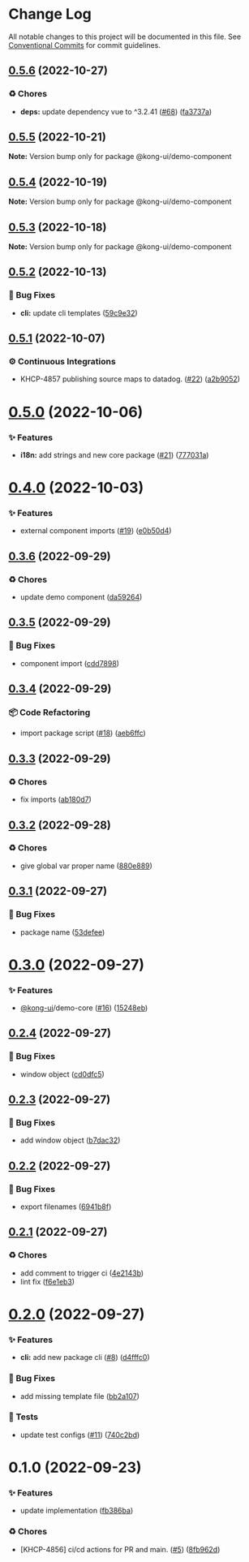 # Change Log

All notable changes to this project will be documented in this file.
See [Conventional Commits](https://conventionalcommits.org) for commit guidelines.

## [0.5.6](https://github.com/Kong/kong-ui-shared-components/compare/@kong-ui/demo-component@0.5.5...@kong-ui/demo-component@0.5.6) (2022-10-27)


### ♻️ Chores

* **deps:** update dependency vue to ^3.2.41 ([#68](https://github.com/Kong/kong-ui-shared-components/issues/68)) ([fa3737a](https://github.com/Kong/kong-ui-shared-components/commit/fa3737a484742ea8bbf96f5df566b8a728c54647))





## [0.5.5](https://github.com/Kong/kong-ui-shared-components/compare/@kong-ui/demo-component@0.5.4...@kong-ui/demo-component@0.5.5) (2022-10-21)

**Note:** Version bump only for package @kong-ui/demo-component





## [0.5.4](https://github.com/Kong/kong-ui-shared-components/compare/@kong-ui/demo-component@0.5.3...@kong-ui/demo-component@0.5.4) (2022-10-19)

**Note:** Version bump only for package @kong-ui/demo-component





## [0.5.3](https://github.com/Kong/kong-ui-shared-components/compare/@kong-ui/demo-component@0.5.2...@kong-ui/demo-component@0.5.3) (2022-10-18)

**Note:** Version bump only for package @kong-ui/demo-component





## [0.5.2](https://github.com/Kong/kong-ui-shared-components/compare/@kong-ui/demo-component@0.5.1...@kong-ui/demo-component@0.5.2) (2022-10-13)


### 🐛 Bug Fixes

* **cli:** update cli templates ([59c9e32](https://github.com/Kong/kong-ui-shared-components/commit/59c9e326a6804b14160aace72d0666b292aae811))





## [0.5.1](https://github.com/Kong/kong-ui-shared-components/compare/@kong-ui/demo-component@0.5.0...@kong-ui/demo-component@0.5.1) (2022-10-07)


### ⚙️ Continuous Integrations

* KHCP-4857 publishing source maps to datadog. ([#22](https://github.com/Kong/kong-ui-shared-components/issues/22)) ([a2b9052](https://github.com/Kong/kong-ui-shared-components/commit/a2b9052e5530ec4bfbd40e1f958860c0e0728ee8))





# [0.5.0](https://github.com/Kong/kong-ui-shared-components/compare/@kong-ui/demo-component@0.4.0...@kong-ui/demo-component@0.5.0) (2022-10-06)


### ✨ Features

* **i18n:** add strings and new core package ([#21](https://github.com/Kong/kong-ui-shared-components/issues/21)) ([777031a](https://github.com/Kong/kong-ui-shared-components/commit/777031ac73c82a0a023a55af9005f60c030f2f38))





# [0.4.0](https://github.com/Kong/kong-ui-shared-components/compare/@kong-ui/demo-component@0.3.6...@kong-ui/demo-component@0.4.0) (2022-10-03)


### ✨ Features

* external component imports ([#19](https://github.com/Kong/kong-ui-shared-components/issues/19)) ([e0b50d4](https://github.com/Kong/kong-ui-shared-components/commit/e0b50d42b383870f6274ef2f92eb0520902ba840))





## [0.3.6](https://github.com/Kong/kong-ui-shared-components/compare/@kong-ui/demo-component@0.3.5...@kong-ui/demo-component@0.3.6) (2022-09-29)


### ♻️ Chores

* update demo component ([da59264](https://github.com/Kong/kong-ui-shared-components/commit/da592646fadf405962596eea72c95b9ce2f310a4))





## [0.3.5](https://github.com/Kong/kong-ui-shared-components/compare/@kong-ui/demo-component@0.3.4...@kong-ui/demo-component@0.3.5) (2022-09-29)


### 🐛 Bug Fixes

* component import ([cdd7898](https://github.com/Kong/kong-ui-shared-components/commit/cdd78985012e7431805cbd0f628b3d74416d48b4))





## [0.3.4](https://github.com/Kong/kong-ui-shared-components/compare/@kong-ui/demo-component@0.3.3...@kong-ui/demo-component@0.3.4) (2022-09-29)


### 📦 Code Refactoring

* import package script ([#18](https://github.com/Kong/kong-ui-shared-components/issues/18)) ([aeb6ffc](https://github.com/Kong/kong-ui-shared-components/commit/aeb6ffc081a3b606c7c4f0fcab3b463ffa463a3f))





## [0.3.3](https://github.com/Kong/kong-ui-shared-components/compare/@kong-ui/demo-component@0.3.2...@kong-ui/demo-component@0.3.3) (2022-09-29)


### ♻️ Chores

* fix imports ([ab180d7](https://github.com/Kong/kong-ui-shared-components/commit/ab180d7f0fa4ffdeea003868c9bebc9a04f35dae))





## [0.3.2](https://github.com/Kong/kong-ui-shared-components/compare/@kong-ui/demo-component@0.3.1...@kong-ui/demo-component@0.3.2) (2022-09-28)


### ♻️ Chores

* give global var proper name ([880e889](https://github.com/Kong/kong-ui-shared-components/commit/880e889cb3225c076508f009e54e4f67ece0c4a5))





## [0.3.1](https://github.com/Kong/kong-ui-shared-components/compare/@kong-ui/demo-component@0.3.0...@kong-ui/demo-component@0.3.1) (2022-09-27)


### 🐛 Bug Fixes

* package name ([53defee](https://github.com/Kong/kong-ui-shared-components/commit/53defee7b267f09860a402a9aa16e5f44e32bb76))





# [0.3.0](https://github.com/Kong/kong-ui-shared-components/compare/@kong-ui/demo-component@0.2.4...@kong-ui/demo-component@0.3.0) (2022-09-27)


### ✨ Features

* [@kong-ui](https://github.com/kong-ui)/demo-core ([#16](https://github.com/Kong/kong-ui-shared-components/issues/16)) ([15248eb](https://github.com/Kong/kong-ui-shared-components/commit/15248eb1cd52b9a24818dd73dbbfe24f43ae3ff5))





## [0.2.4](https://github.com/Kong/kong-ui-shared-components/compare/@kong-ui/demo-component@0.2.3...@kong-ui/demo-component@0.2.4) (2022-09-27)


### 🐛 Bug Fixes

* window object ([cd0dfc5](https://github.com/Kong/kong-ui-shared-components/commit/cd0dfc5d0b4bd05af9c95f3d202fba47439cf53f))





## [0.2.3](https://github.com/Kong/kong-ui-shared-components/compare/@kong-ui/demo-component@0.2.2...@kong-ui/demo-component@0.2.3) (2022-09-27)


### 🐛 Bug Fixes

* add window object ([b7dac32](https://github.com/Kong/kong-ui-shared-components/commit/b7dac32c1538888c942a0f37d951368accd4adc2))





## [0.2.2](https://github.com/Kong/kong-ui-shared-components/compare/@kong-ui/demo-component@0.2.1...@kong-ui/demo-component@0.2.2) (2022-09-27)


### 🐛 Bug Fixes

* export filenames ([6941b8f](https://github.com/Kong/kong-ui-shared-components/commit/6941b8fd927432d879cbea565c46d3e61ee72d95))





## [0.2.1](https://github.com/Kong/kong-ui-shared-components/compare/@kong-ui/demo-component@0.2.0...@kong-ui/demo-component@0.2.1) (2022-09-27)


### ♻️ Chores

* add comment to trigger ci ([4e2143b](https://github.com/Kong/kong-ui-shared-components/commit/4e2143ba80bbcaf5872d6756aa2732c22a4e6a49))
* lint fix ([f6e1eb3](https://github.com/Kong/kong-ui-shared-components/commit/f6e1eb3fd6acf1d76095c4399e8f645a00c2ec3e))





# [0.2.0](https://github.com/Kong/kong-ui-shared-components/compare/@kong-ui/demo-component@0.1.0...@kong-ui/demo-component@0.2.0) (2022-09-27)


### ✨ Features

* **cli:** add new package cli ([#8](https://github.com/Kong/kong-ui-shared-components/issues/8)) ([d4fffc0](https://github.com/Kong/kong-ui-shared-components/commit/d4fffc0b9e022655105fa1c3dd229e1b238efeaf))


### 🐛 Bug Fixes

* add missing template file ([bb2a107](https://github.com/Kong/kong-ui-shared-components/commit/bb2a1076ec89dd19d9d0e679a9aa702f6022a9bf))


### 🚨 Tests

* update test configs ([#11](https://github.com/Kong/kong-ui-shared-components/issues/11)) ([740c2bd](https://github.com/Kong/kong-ui-shared-components/commit/740c2bd8257412b9cdea7041cb5bc935803e27bd))





# 0.1.0 (2022-09-23)


### ✨ Features

* update implementation ([fb386ba](https://github.com/Kong/kong-ui-shared-components/commit/fb386baae1aa1885a6c74747cc86207cbb0ff9ce))


### ♻️ Chores

* [KHCP-4856] ci/cd actions for PR and main. ([#5](https://github.com/Kong/kong-ui-shared-components/issues/5)) ([8fb962d](https://github.com/Kong/kong-ui-shared-components/commit/8fb962d82c1e1efec7a10fe44fd4eb5569c1afdd))

